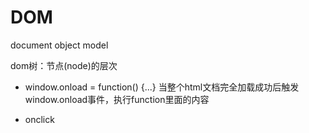 # DOM

document object model

dom树：节点(node)的层次


- window.onload = function() {...}
当整个html文档完全加载成功后触发window.onload事件，执行function里面的内容

- onclick


